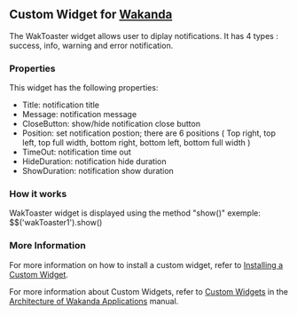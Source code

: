## Custom Widget for [Wakanda](http://wakanda.org)
The WakToaster widget allows user to diplay notifications. It has 4 types : success, info, warning and error notification.

### Properties
This widget has the following properties:

* Title: notification title
* Message: notification message
* CloseButton: show/hide notification close button
* Position: set notification postion; there are 6 positions ( Top right, top left, top full width, bottom right, bottom left, bottom full width )
* TimeOut: notification time out
* HideDuration: notification hide duration
* ShowDuration: notification show duration

### How it works

WakToaster widget is displayed using the method "show()" 
exemple: $$('wakToaster1').show()

### More Information
For more information on how to install a custom widget, refer to [Installing a Custom Widget](http://doc.wakanda.org/WakandaStudio0/help/Title/en/page3869.html#1027761).

For more information about Custom Widgets, refer to [Custom Widgets](http://doc.wakanda.org/Wakanda0.v5/help/Title/en/page3863.html "Custom Widgets") in the [Architecture of Wakanda Applications](http://doc.wakanda.org/Wakanda0.v5/help/Title/en/page3844.html "Architecture of Wakanda Applications") manual.
